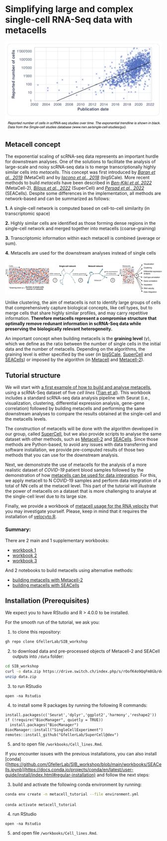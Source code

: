 Simplifying large and complex single-cell RNA-Seq data with metacells
================

![](plots/0.png)<!-- -->

## Metacell concept

The exponential scaling of scRNA-seq data represents an important hurdle
for downstream analyses. One of the solutions to facilitate the analysis of large-scale
and noisy scRNA-seq data is to merge transcriptionally highly similar cells
into *metacells*. This concept was first introduced by [*Baran et al.,
2019*](https://doi.org/10.1186/s13059-019-1812-2) (MetaCell) and by [*Iacono et
al., 2018*](https://doi:10.1101/gr.230771.117) (bigSCale). More recent methods to build
*metacells* have been described in [*Ben-Kiki et
al. 2022*](https://doi.org/10.1186/s13059-022-02667-1) (MetaCell-2), [*Bilous et al.,
2022*](https://www.biorxiv.org/content/10.1101/2021.06.07.447430v2) (SuperCell) and
[*Persad et al.,
2022*](https://www.biorxiv.org/content/10.1101/2022.04.02.486748v1) (SEACells).
Despite some differences in the implementation, all methods are
network-based and can be summarized as follows:

**1.** A single-cell network is computed based on cell-to-cell
similarity (in transcriptomic space)

**2.** Highly similar cells are identified as those forming dense
regions in the single-cell network and merged together into metacells (coarse-graining)

**3.** Transcriptomic information within each metacell is combined (average or sum).

**4.** Metacells are used for the downstream analyses instead of single cells

![](plots/1.png)<!-- -->

Unlike clustering, the aim of metacells is not to identify large groups of cells that comprehensively capture biological concepts, like cell types, but to merge cells that share highly similar profiles, and may carry repetitive information. **Therefore metacells represent a compromise structure that optimally remove redunant information in scRNA-Seq data while preserving the biologically relevant heterogeneity.**

An important concept when building metacells is the **graining level** (*γ*),
which we define as the ratio between the number of single cells in the
initial data and the number of metacells. Depending on the
algorithms, the graining level is either specified by the
user (in [bigSCale](https://github.com/iaconogi/bigSCale2),
[SuperCell](https://github.com/GfellerLab/SuperCell) and
[SEACells](https://github.com/dpeerlab/SEACells)) or imposed by the algorithm (in
[Metacell](https://github.com/tanaylab/metacell) and
[Metacell-2](https://github.com/tanaylab/metacells)).

## Tutorial structure

We will start with [a first example of how to build and analyse metacells](https://github.com/GfellerLab/SIB_workshop/blob/main/workbooks/Cell_lines.md),
using a scRNA-Seq dataset of five *cell lines* ([Tian et al](https://www.nature.com/articles/s41592-019-0425-8)). This
workbook includes a standard scRNA-seq data analysis pipeline with
Seurat (i.e., visualization, clustering, differential expression
analysis, gene-gene correlation) followed by building metacells and performing the same  downstream
analyses to compare the results obtained at the
single-cell and the metacells levels.

The construction of metacells will be done with the algorithm developed in our
group, called [SuperCell](https://github.com/GfellerLab/SuperCell), but
we also provide scripts to analyse the same dataset with other methods,
such as
[Metacell-2](https://github.com/GfellerLab/SIB_workshop/blob/main/workbooks/Metacell2.ipynb)
and
[SEACells](https://github.com/GfellerLab/SIB_workshop/blob/main/workbooks/SEACells.ipynb).
Since those methods are Python-based, to avoid any issues with data
transferring and software installation, we provide pre-computed results
of those two methods that you can use for the downstream analysis.

Next, we demonstrate the use of metacells for the analysis of a more
realistic dataset of *COVID-19* patient blood samples followed by the
demonstration of how [metacells can be used for data integration](). For
this, we apply metacell to N COVID-19 samples and perform
data integration of a total of NN cells at the metacell level. This part of the tutorial will illustrate
the power of metacells on a dataset that is more challenging to analyse at the single-cell level due to its large size.

Finally, we provide a workbook of [metacell usage for the RNA
velocity](https://github.com/GfellerLab/SIB_workshop/blob/main/workbooks/RNAvelocity_for_metacells.md)
that you may investigate yourself. Please, keep in mind that it requires
the installation of [velocyto.R](http://velocyto.org).

### Summary:

There are 2 main and 1 supplementary workbooks:

-   [workbook
    1](https://github.com/GfellerLab/SIB_workshop/blob/main/workbooks/Cell_lines.md)
-   [workbook 2]()
-   [workbook
    3](https://github.com/GfellerLab/SIB_workshop/blob/main/workbooks/RNAvelocity_for_metacells.md)

And 2 notebooks to build metacells using alternative methods:

-   [building metacells with
    Metacell-2](https://github.com/GfellerLab/SIB_workshop/blob/main/workbooks/Metacell2.ipynb)
-   [building metacells with
    SEACells](https://github.com/GfellerLab/SIB_workshop/blob/main/workbooks/SEACells.ipynb)

## Installation (Prerequisites)

We expect you to have RStudio and R \> 4.0.0 to be installed.

For the smooth run of the tutorial, we ask you:

1.  to clone this repository:

``` bash
gh repo clone GfellerLab/SIB_workshop
```

2.  to download data and pre-processed objects of Metacell-2 and SEACell
    outputs into `/data` folder:

``` bash
cd SIB_workshop
curl -o data.zip https://drive.switch.ch/index.php/s/rOofK4o9QqFm8Gb/download
unzip data.zip
```

3.  to run RStudio

``` bach
open -na Rstudio
```

4.  to install some R packages by running the following R commands:
```
install.packages(c('Seurat','dplyr','ggplot2','harmony','reshape2'))
if (!require("BiocManager", quietly = TRUE))
  install.packages("BiocManager")
BiocManager::install("SingleCellExperiment")
remotes::install_github("GfellerLab/SuperCell@dev")
```

5.  and to open file `/workbooks/Cell_lines.Rmd`.

If you encounter issues with the previous installations, you can also install [conda]([https://github.com/GfellerLab/SIB_workshop/blob/main/workbooks/SEACells.ipynb](https://docs.conda.io/projects/conda/en/latest/user-guide/install/index.html#regular-installation) and follow the next steps:

3.  build and activate the following conda environment by running:

``` bash
conda env create -n metacell_tutorial --file environment.yml

conda activate metacell_tutorial 
```

4.  run RStudio

``` bach
open -na Rstudio
```

5.  and open file `/workbooks/Cell_lines.Rmd`.



